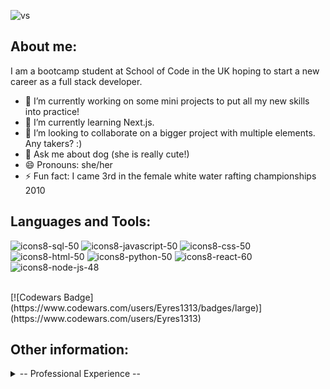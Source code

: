 

![vs](https://github.com/Eyres1313/Eyres1313/assets/133891699/2f31490b-bcc4-43be-b128-469b52401f70)


<h2>About me:</h2>

I am a bootcamp student at School of Code in the UK hoping to start a new career as a full stack developer.
- 🔭 I’m currently working on some mini projects to put all my new skills into practice!
- 🌱 I’m currently learning Next.js.
- 👯 I’m looking to collaborate on a bigger project with multiple elements. Any takers? :) 
- 💬 Ask me about dog (she is really cute!)
- 😄 Pronouns: she/her
- ⚡ Fun fact: I came 3rd in the female white water rafting championships 2010
  <br>
<h2>Languages and Tools:</h2>

![icons8-sql-50](https://github.com/Eyres1313/Eyres1313/assets/133891699/8851125d-5194-42c7-9efc-748b0c656efe)
![icons8-javascript-50](https://github.com/Eyres1313/Eyres1313/assets/133891699/709bb793-06fd-4370-8a3d-920cc22e12d2)
![icons8-css-50](https://github.com/Eyres1313/Eyres1313/assets/133891699/54d82dab-1ded-4626-ae6c-f866360ea1fc)
![icons8-html-50](https://github.com/Eyres1313/Eyres1313/assets/133891699/757e6ff0-5135-44fe-a513-8fd505e14653)
![icons8-python-50](https://github.com/Eyres1313/Eyres1313/assets/133891699/5448bd6d-3a7f-421a-88dd-29fa6cad844f)
![icons8-react-60](https://github.com/Eyres1313/Eyres1313/assets/133891699/c4dfbc37-44c1-4592-9682-7ca2ca7c5d50)
![icons8-node-js-48](https://github.com/Eyres1313/Eyres1313/assets/133891699/756c6eb5-5aee-4fbc-95db-0099bc6c6a84)

<br>
[![Codewars Badge](https://www.codewars.com/users/Eyres1313/badges/large)](https://www.codewars.com/users/Eyres1313)

<h2>Other information:</h2>

<details>
 <summary>-- Professional Experience --</summary>
  
 <h2>School of Code Bootcamp</h2>
- Team Collaboration: Proven experience in collaborating and communicating within agile teams, participating in pair programming, effectively communicating to solve problems and deliver products, demoing to industry experts<br>
- Problem Solving: Analysed complex problems and effectively broke them down into small manageable chunks of work while planning the workflow thoroughly before coding<br>
- Technical Skills: Proficient in modern programming languages such as JavaScript, TypeScript, Python, and experienced in full-stack development with technologies like Node, Express, React, Thunderclient and PostgreSQL<br>
- Automated Testing: Demonstrated ability to build and maintain comprehensive, reliable automated tests for both UI and API, actively contributing to the improvement of test frameworks and automation suites<br>
- Source Control: Proficient in the use of Git/GitHub to track changes, branch, merge, set issues and milestones<br>
-Project Tech Ti-Tens - Quick access revision tool made for boot campers on the go! <br>

<h2>Early Years Foundation Stage Leader</h2>
- Leader of the Early Years Team - collaboratively planned, taught and assessed students <br>
- Implemented the new Early Years Curriculum including breaking down complex statutory information into a simplified and digestible format<br>
- Effectively communicated daily with a diverse range of stakeholders such as parents, colleagues and other professionals <br>
- Led my team, newly qualified staff and student teachers with transformational leadership practices including coaching and mentoring to meet teacher standards<br>
- Collected, analysed and evaluated complex data from quantitative and qualitative data sources to make informed decisions against departmental action plans as well as delivering timely reports on such findings to senior managers<br>
- Responsible for leading Mathematics and Computing school wide <br>
 </details>
